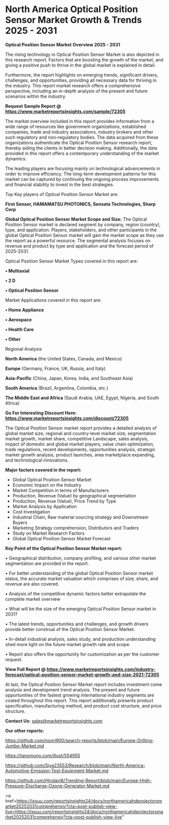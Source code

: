 # North America Optical Position Sensor Market Growth & Trends 2025 - 2031

<Strong> Optical Position Sensor Market Overview 2025 - 2031</strong>

The rising technology in Optical Position Sensor Market is also depicted in this research report. Factors that are boosting the growth of the market, and giving a positive push to thrive in the global market is explained in detail.

Furthermore, the report highlights on emerging trends, significant drivers, challenges, and opportunities, providing all necessary data for thriving in the industry. This report market research offers a comprehensive perspective, including an in-depth analysis of the present and future scenarios within the industry.

<strong>Request Sample Report @ <a href=https://www.marketreportsinsights.com/sample/72305>https://www.marketreportsinsights.com/sample/72305</a></strong>

The market overview included in this report provides information from a wide range of resources like government organizations, established companies, trade and industry associations, industry brokers and other such regulatory and non-regulatory bodies. The data acquired from these organizations authenticate the Optical Position Sensor research report, thereby aiding the clients in better decision making. Additionally, the data provided in this report offers a contemporary understanding of the market dynamics.

The leading players are focusing mainly on technological advancements in order to improve efficiency. The long-term development patterns for this market can be captured by continuing the ongoing process improvements and financial stability to invest in the best strategies.

Top Key players of Optical Position Sensor Market are:

<strong>First Sensor, HAMAMATSU PHOTONICS, Sensata Technologies, Sharp Corp</strong>

<strong><b>Global Optical Position Sensor Market Scope and Size:</b></strong>
The Optical Position Sensor market is declared segment by company, region (country), type, and application. Players, stakeholders, and other participants in the global Optical Position Sensor market will gain the market scope as they use the report as a powerful resource. The segmental analysis focuses on revenue and product by type and application and the forecast period of 2025-2031.

Optical Position Sensor Market Types covered in this report are:

<strong>• Multiaxial

• 2 D

• Optical Position Sensor</strong>

Market Applications covered in this report are:

<strong>• Home Appliance

• Aerospace

• Health Care

• Other</strong> 

Regional Analysis

<strong>North America</strong> (the United States, Canada, and Mexico)

<strong>Europe</strong> (Germany, France, UK, Russia, and Italy)

<strong>Asia-Pacific</strong> (China, Japan, Korea, India, and Southeast Asia)

<strong>South America</strong> (Brazil, Argentina, Colombia, etc.)

<strong>The Middle East and Africa</strong> (Saudi Arabia, UAE, Egypt, Nigeria, and South Africa)

<strong>Go For Interesting Discount Here: <a href=https://www.marketreportsinsights.com/discount/72305>https://www.marketreportsinsights.com/discount/72305</a></strong>

The Optical Position Sensor market report provides a detailed analysis of global market size, regional and country-level market size, segmentation market growth, market share, competitive Landscape, sales analysis, impact of domestic and global market players, value chain optimization, trade regulations, recent developments, opportunities analysis, strategic market growth analysis, product launches, area marketplace expanding, and technological innovations.

<strong><b>Major factors covered in the report:</b></strong>
<ul>
  <li>Global Optical Position Sensor Market </li>
  <li>Economic Impact on the Industry</li>
  <li>Market Competition in terms of Manufacturers</li>
  <li>Production, Revenue (Value) by geographical segmentation</li>
  <li>Production, Revenue (Value), Price Trend by Type</li>
  <li>Market Analysis by Application</li>
  <li>Cost Investigation</li>
  <li>Industrial Chain, Raw material sourcing strategy and Downstream Buyers</li>
  <li>Marketing Strategy comprehension, Distributors and Traders</li>
  <li>Study on Market Research Factors</li>
  <li>Global Optical Position Sensor Market Forecast</li>
</ul>

<strong><b>Key Point of the Optical Position Sensor Market report:</b></strong>

• Geographical distribution, company profiling, and various other market segmentation are provided in the report.

• For better understanding of the global Optical Position Sensor market status, the accurate market valuation which comprises of size, share, and revenue are also covered.

• Analysis of the competitive dynamic factors better extrapolate the complete market overview

• What will be the size of the emerging Optical Position Sensor market in 2031?

• The latest trends, opportunities and challenges, and growth drivers provide better construal of the Optical Position Sensor Market.

• In-detail industrial analysis, sales study, and production understanding shed more light on the future market growth rate and scope.

• Report also offers the opportunity for customization as per the customer request.

<strong><b>View Full Report @ <a href=https://www.marketreportsinsights.com/industry-forecast/optical-position-sensor-market-growth-and-size-2021-72305>https://www.marketreportsinsights.com/industry-forecast/optical-position-sensor-market-growth-and-size-2021-72305</a></b></strong>


At last, the Optical Position Sensor Market report includes investment come analysis and development trend analysis. The present and future opportunities of the fastest growing international industry segments are coated throughout this report. This report additionally presents product specification, manufacturing method, and product cost structure, and price structure.

<strong>Contact Us:</strong>
sales@marketreportsinsights.com

<strong>Our other reports:</strong>

<a href=https://github.com/noori900/search-reports/blob/main/Europe-Drilling-Jumbo-Market.md>https://github.com/noori900/search-reports/blob/main/Europe-Drilling-Jumbo-Market.md</a>

<a href=https://tanomuno.com/illust/554955>https://tanomuno.com/illust/554955</a>

<a href=https://github.com/Siya23553/Research/blob/main/North-America-Automotive-Emission-Test-Equipment-Market.md>https://github.com/Siya23553/Research/blob/main/North-America-Automotive-Emission-Test-Equipment-Market.md</a>

<a href=https://github.com/Hindavi8/Trending-Report/blob/main/Europe-High-Pressure-Discharge-Ozone-Generator-Market.md>https://github.com/Hindavi8/Trending-Report/blob/main/Europe-High-Pressure-Discharge-Ozone-Generator-Market.md</a>

<a href=https://issuu.com/reportsinsights24/docs/northamericahdprojectorsmarket20252031comprehensiv?cta=post-publish-view-live>https://issuu.com/reportsinsights24/docs/northamericahdprojectorsmarket20252031comprehensiv?cta=post-publish-view-live</a>"
